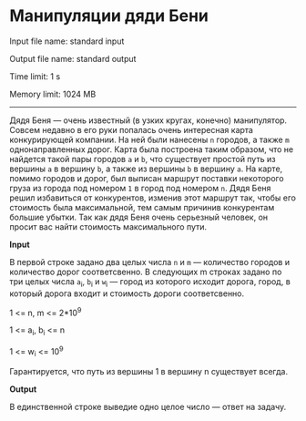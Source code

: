 # Манипуляции дяди Бени
Input file name: standard input

Output file name: standard output


Time limit: 1 s

Memory limit: 1024 MB
___
Дядя Беня — очень известный (в узких кругах, конечно) манипулятор. Совсем недавно в его руки попалась очень интересная карта конкурирующей компании. На ней были нанесены `n` городов, а также `m` однонаправленных дорог. Карта была построена таким образом, что не найдется такой пары городов `a` и `b`, что существует простой путь из вершины `a` в вершину `b`, а также из вершины `b` в вершину `a`.
На карте, помимо городов и дорог, был выписан маршрут поставки некоторого груза из города под номером `1` в город под номером `n`. Дядя Беня решил избавиться от конкурентов, изменив этот маршрут так, чтобы его стоимость была максимальной, тем самым причинив конкурентам большие убытки.
Так как дядя Беня очень серьезный человек, он просит вас найти стоимость максимального пути.

**Input**

В первой строке задано два целых числа `n` и `m` — количество городов и количество дорог соответсвенно.
В следующих m строках задано по три целых числа `a`<sub>i</sub>, `b`<sub>i</sub>​ и `w`<sub>i</sub>​ — город из которого исходит дорога, город, в который дорога входит и стоимость дороги соответсвенно.

1 <= n, m <= 2*10<sup>9</sup>

1 <= a<sub>i</sub>, b<sub>i</sub> <= n

1 <= w<sub>i</sub> <= 10<sup>9</sup>

Гарантируется, что путь из вершины 1 в вершину n существует всегда.

**Output**

В единственной строке выведие одно целое число — ответ на задачу.